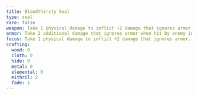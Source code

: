 ```yaml
---
title: Bloodthirsty Seal
type: seal
rare: false
weapon: Take 1 physical damage to inflict +2 damage that ignores armor.
armor: Take 2 additional damage that ignores armor when hit by enemy in close range; they take 4 physical damage that also ignores armor in return.
focus: Take 1 physical damage to inflict +2 damage that ignores armor.
crafting:
  wood: 0
  cloth: 0
  hide: 0
  metal: 0
  elemental: 0
  mithril: 2
  fade: 1
---
```


